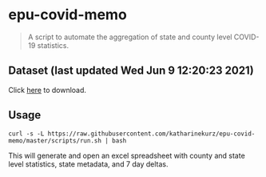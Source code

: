 # epu-covid-memo

> A script to automate the aggregation of state and county level COVID-19 statistics.

<!-- tmpl start -->

## Dataset (last updated Wed Jun  9 12:20:23 2021)

Click [here](https://covid-artifacts.s3.amazonaws.com/records/2021-6-9-122022-covid_artifact.xls) to download.

<!-- tmpl end -->

## Usage

```
curl -s -L https://raw.githubusercontent.com/katharinekurz/epu-covid-memo/master/scripts/run.sh | bash
```

This will generate and open an excel spreadsheet with county and state level statistics, state metadata, and 7 day deltas.